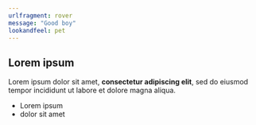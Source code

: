 ```yaml
---
urlfragment: rover
message: "Good boy"
lookandfeel: pet
---
```

## Lorem ipsum

Lorem ipsum dolor sit amet, **consectetur adipiscing elit**, sed do eiusmod tempor incididunt ut labore et dolore magna aliqua.

- Lorem ipsum
- dolor sit amet